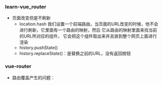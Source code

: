 ### learn-vue_router
- 页面改变但是不刷新
  + location.hash
我们设置一个前端路由，当页面的URL改变的时候，他不会进行刷新，它里面有一个路由的映射，然后
它从路由的映射里面来找当前的URL所对应的组件，
它会把这个组件取出来并且放到整个网页上面进行渲染
  + history.pushState() 
  + history.replaceState()：是替换之前的URL，没有返回按钮


### vue-router
  + 路由覆盖产生的问题：